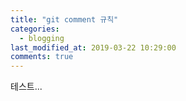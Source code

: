 ```yaml
---
title: "git comment 규칙"
categories: 
  - blogging
last_modified_at: 2019-03-22 10:29:00
comments: true
---
```


테스트...